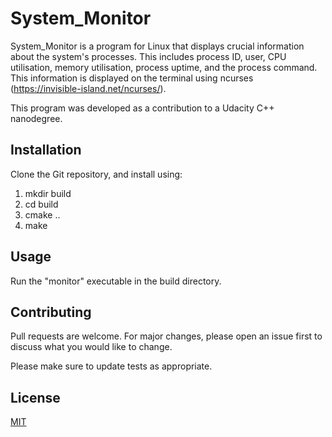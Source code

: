 # System_Monitor

System_Monitor is a program for Linux that displays crucial information about the system's processes. This includes process ID, user, CPU utilisation, memory utilisation, process uptime, and the process command. This information is displayed on the terminal using ncurses (https://invisible-island.net/ncurses/).

This program was developed as a contribution to a Udacity C++ nanodegree.


## Installation

Clone the Git repository, and install using:
1. mkdir build
2. cd build
3. cmake ..
4. make 


## Usage
Run the "monitor" executable in the build directory. 

## Contributing
Pull requests are welcome. For major changes, please open an issue first to discuss what you would like to change.

Please make sure to update tests as appropriate.

## License
[MIT](https://choosealicense.com/licenses/mit/)
